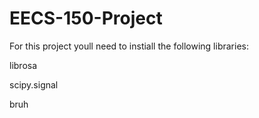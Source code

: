 # EECS-150-Project

For this project youll need to instiall the following libraries:

librosa 

scipy.signal

bruh